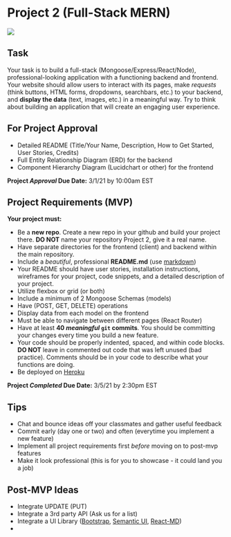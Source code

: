 # Project 2 (Full-Stack MERN)

![](https://geeksperhour.com/wp-content/uploads/2019/02/mern-img.png")

## Task

Your task is to build a full-stack (Mongoose/Express/React/Node), professional-looking application with a functioning backend and frontend. Your website should allow users to interact with its pages, make _requests_ (think buttons, HTML forms, dropdowns, searchbars, etc.) to your backend, and **display the data** (text, images, etc.) in a meaningful way. Try to think about building an application that will create an engaging user experience.

## For Project Approval

- Detailed README (Title/Your Name, Description, How to Get Started, User Stories, Credits)
- Full Entity Relationship Diagram (ERD) for the backend
- Component Hierarchy Diagram (Lucidchart or other) for the frontend

**Project _Approval_ Due Date:** 3/1/21 by 10:00am EST

## Project Requirements (MVP)

**Your project must:**

- Be a **new repo**. Create a new repo in your github and build your project there. **DO NOT** name your repository Project 2, give it a real name.
- Have separate directories for the frontend (client) and backend within the main repository.
- Include a _beautiful_, professional **README.md** (use [markdown](https://guides.github.com/features/mastering-markdown/))
- Your README should have user stories, installation instructions, wireframes for your project, code snippets, and a detailed description of your project.
- Utilize flexbox or grid (or both)
- Include a minimum of 2 Mongoose Schemas (models)
- Have (POST, GET, DELETE) operations
- Display data from each model on the frontend
- Must be able to navigate between different pages (React Router)
- Have at least **40 _meaningful_ `git` commits**. You should be committing your changes every time you build a new feature.
- Your code should be properly indented, spaced, and within code blocks. **DO NOT** leave in commented out code that was left unused (bad practice). Comments should be in your code to describe what your functions are doing.
- Be deployed on [Heroku](https://www.heroku.com/)

**Project _Completed_ Due Date:** 3/5/21 by 2:30pm EST

## Tips

- Chat and bounce ideas off your classmates and gather useful feedback
- Commit early (day one or two) and often (everytime you implement a new feature)
- Implement all project requirements first _before_ moving on to post-mvp features
- Make it look professional (this is for you to showcase - it could land you a job)

## Post-MVP Ideas

- Integrate UPDATE (PUT)
- Integrate a 3rd party API (Ask us for a list)
- Integrate a UI Library ([Bootstrap](https://getbootstrap.com/), [Semantic UI](https://react.semantic-ui.com/), [React-MD](https://react-md.dev/v1/))
-
